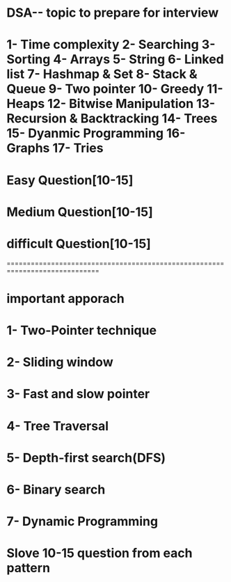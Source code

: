 # DSA-- topic to prepare for interview
1- Time complexity
2- Searching
3- Sorting
4- Arrays
5- String
6- Linked list
7- Hashmap & Set
8- Stack & Queue
9- Two pointer
10- Greedy
11- Heaps
12- Bitwise Manipulation
13- Recursion & Backtracking
14- Trees
15- Dyanmic Programming
16- Graphs
17- Tries
=============================================================================
# Easy Question[10-15]
# Medium Question[10-15]
# difficult Question[10-15]
=============================================================================


# important apporach

# 1- Two-Pointer technique
# 2- Sliding window
# 3- Fast and slow pointer
# 4- Tree Traversal 
# 5- Depth-first search(DFS)
# 6- Binary search
# 7- Dynamic Programming

# Slove 10-15 question from each pattern
